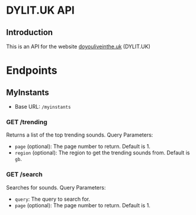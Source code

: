 # DYLIT.UK API
## Introduction
This is an API for the website [doyouliveinthe.uk][dylit.uk] (DYLIT.UK)

# Endpoints
## MyInstants
- Base URL: `/myinstants`

### GET /trending
Returns a list of the top trending sounds.
Query Parameters:
- `page` (optional): The page number to return. Default is 1.
- `region` (optional): The region to get the trending sounds from. Default is `gb`.

### GET /search
Searches for sounds.
Query Parameters:
- `query`: The query to search for.
- `page` (optional): The page number to return. Default is 1.

[dylit.uk]: https://doyouliveinthe.uk
